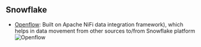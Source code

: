 
## Snowflake

- [Openflow](https://www.snowflake.com/en/product/features/openflow/): Built on Apache NiFi data integration framework), which helps in data movement from other sources to/from Snowflake platform
![Openflow](https://i.postimg.cc/YSfS77z0/openflow.png)